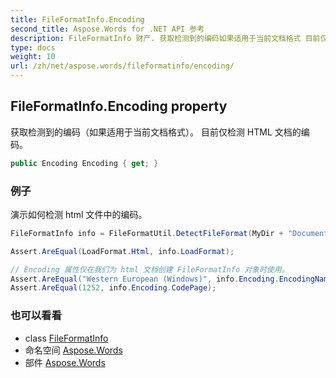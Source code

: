 ```yaml
---
title: FileFormatInfo.Encoding
second_title: Aspose.Words for .NET API 参考
description: FileFormatInfo 财产. 获取检测到的编码如果适用于当前文档格式 目前仅检测 HTML 文档的编码
type: docs
weight: 10
url: /zh/net/aspose.words/fileformatinfo/encoding/
---
```

## FileFormatInfo.Encoding property

获取检测到的编码（如果适用于当前文档格式）。 目前仅检测 HTML 文档的编码。

```csharp
public Encoding Encoding { get; }
```

### 例子

演示如何检测 html 文件中的编码。

```csharp
FileFormatInfo info = FileFormatUtil.DetectFileFormat(MyDir + "Document.html");

Assert.AreEqual(LoadFormat.Html, info.LoadFormat);

// Encoding 属性仅在我们为 html 文档创建 FileFormatInfo 对象时使用。
Assert.AreEqual("Western European (Windows)", info.Encoding.EncodingName);
Assert.AreEqual(1252, info.Encoding.CodePage);
```

### 也可以看看

* class [FileFormatInfo](../)
* 命名空间 [Aspose.Words](../../fileformatinfo/)
* 部件 [Aspose.Words](../../../)


